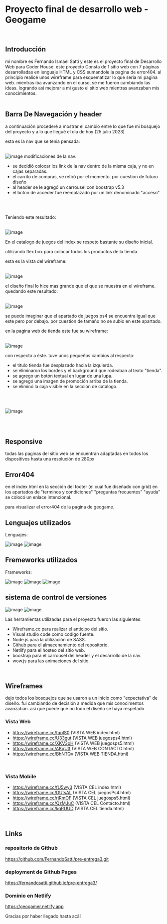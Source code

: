 <h1> Proyecto final de desarrollo web - Geogame</h1>
<br>

<h2>Introducción</h2>
mi nombre es Fernando Ismael Satti y este es el proyecto final de Desarrollo Web para Coder House. este proyecto Consta de 1 sitio web con 7 páginas desarrolladas en lenguaje HTML y CSS sumandole la pagina de error404.
al principio realicé unos wireframe para esquematizar lo que seria mi pagina web.
mientras iba avanzando en el curso, se me fueron cambiando las ideas. logrando asi mejorar a mi gusto el sitio web mientras avanzaban mis conocimientos.
<br>
<br>

<h2>Barra De Navegación y header</h2>
 a continuación procederé a mostrar el cambio entre lo que fue mi bosquejo del proyecto y a lo que llegué el dia de hoy (25 julio 2023)

 esta es la nav que se tenia pensada:
<br>
<br>
 
![image](https://raw.githubusercontent.com/FernandoSatti/pre-entrega3/master/img-readme/wireframe-index.webp)
modificaciones de la nav:
- se decidió colocar los link de la nav dentro de la misma caja, y no en cajas separadas.
- el carrito de compras, se retiró por el momento. por cuestion de futuro diseño 
- al header se le agregó un carrousel con boostrap v5.3
- el boton de acceder fue reemplazado por un link denominado "acceso"
<br>
<br>

Teniendo este resultado:
<br>
<br>

![image](https://raw.githubusercontent.com/FernandoSatti/pre-entrega3/master/img-readme/wireframe-index-now.webp)

En el catalogo de juegos del index se respeto bastante su diseño inicial.

utilizando flex box para colocar todos los productos de la tienda.

 esta es la vista del wireframe:
 <br>
<br>

![image](https://raw.githubusercontent.com/FernandoSatti/pre-entrega3/master/img-readme/wireframe-index-games.webp)

el diseño final lo hice mas grande que el que se muestra en el wireframe. quedando este resultado:
<br>
<br>

![image](https://raw.githubusercontent.com/FernandoSatti/pre-entrega3/master/img-readme/games-now.webp)

se puede imaginar que el apartado de juegos ps4 se encuentra igual que este pero por debajo. por cuestion de tamaño no se subio en este apartado.

en la pagina web de tienda este fue su wireframe:
<br>
<br>

![image](https://raw.githubusercontent.com/FernandoSatti/pre-entrega3/master/img-readme/wireframe-tienda.webp)

con respecto a éste. tuve unos pequeños cambios al respecto:
- el titulo tienda fue desplazado hacia la izquierda.
- se eliminaron los bordes y el background que rodeaban al texto "tienda".
- se agrego un botón textual en lugar de una lupa.
- se agregó una imagen de promoción arriba de la tienda.
- se eliminó la caja visible en la sección de catalogo.
<br>
<br>

![image](https://raw.githubusercontent.com/FernandoSatti/pre-entrega3/master/img-readme/tienda-now.webp)

<br>
<br>

<h2>Responsive</h2>

todas las paginas del sitio web se encuentran adaptadas en todos los dispositivos hasta una resolución de 280px
<br>

<h2>Error404</h2>
en el index.html en la sección del footer (el cual fue diseñado con grid) en los apartados de "terminos y condiciones" "preguntas frecuentes" "ayuda" se colocó un enlace intencional.

para visualizar el error404 de la pagina de geogame.
<br>
<h2>Lenguajes utilizados</h2>

Lenguajes:

![image](https://raw.githubusercontent.com/FernandoSatti/pre-entrega3/master/img-readme/svg-readme/html5.svg)
![image](https://raw.githubusercontent.com/FernandoSatti/pre-entrega3/master/img-readme/svg-readme/css3.svg)

<h2>Fremeworks utilizados</h2>

Frameworks:

![image](https://raw.githubusercontent.com/FernandoSatti/pre-entrega3/master/img-readme/svg-readme/boostrap.svg)
![image](https://raw.githubusercontent.com/FernandoSatti/pre-entrega3/master/img-readme/svg-readme/nodejs.svg)
![image](https://raw.githubusercontent.com/FernandoSatti/pre-entrega3/master/img-readme/svg-readme/sass.svg)

<h2>sistema de control de versiones</h2>

![image](https://raw.githubusercontent.com/FernandoSatti/pre-entrega3/master/img-readme/svg-readme/githubpages.svg)
![image](https://raw.githubusercontent.com/FernandoSatti/pre-entrega3/master/img-readme/svg-readme/github.svg)

Las herramientas utilizadas para el proyecto fueron las siguientes:
- Wireframe.cc para realizar el anticipo del sitio.
- Visual studio code como codigo fuente.
- Node.js para la utilización de SASS.
- Github para el almacenamiento del repositorio.
- Netlify para el hosteo del sitio web.
- boostrap para el carrousel del header y el desarrollo de la nav.
- wow.js para las animaciones del sitio.
<br>

<h2>Wireframes</h2>
dejo todos los bosquejos que se usaron a un inicio como "expectativa" de diseño. fui cambiando de decisión a medida que mis conocimentos avanzaban.
asi que puede que no todo el diseño se haya respetado.

<h3>Vista Web</h3>

- https://wireframe.cc/fqplS0 (VISTA WEB index.html)       
- https://wireframe.cc/U33gut (VISTA WEB juegosps4.html)   
- https://wireframe.cc/XKV3oH (VISTA WEB juegosps5.html)   
- https://wireframe.cc/AKqUtf (VISTA WEB CONTACTO.html)    
- https://wireframe.cc/BhNTQv (VISTA WEB TIENDA.html)      
<br>

<h3>Vista Mobile</h3>

- https://wireframe.cc/fU5wy3 (VISTA CEL index.html)
- https://wireframe.cc/DUtsAL (VISTA CEL juegosPs4.html)
- https://wireframe.cc/rjRmOF (VISTA CEL juegosps5.html)
- https://wireframe.cc/QzMJuC (VISTA CEL Contacto.html)
- https://wireframe.cc/kqRUUD (VISTA CEL tienda.html)
<br>

<h2>Links</h2>

<h3>repositorio de Github</h3>

https://github.com/FernandoSatti/pre-entrega3.git

<h3>deployment de Github Pages</h3>

https://fernandosatti.github.io/pre-entrega3/

<h3>Dominio en Netlify</h3>

https://geogamer.netlify.app

Gracias por haber llegado hasta acá!
